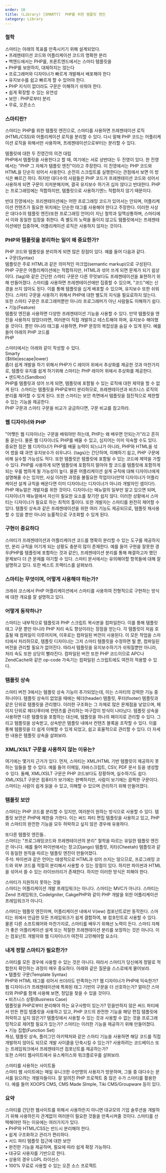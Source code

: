 ```yaml
---   
order: 10   
title: (Library) [SMARTY]  PHP를 위한 템플릿 엔진   
category: Library   
---   
```

   
### 철학   
스마티는 아래의 목표를 만족시키기 위해 설계되었다.   
	• 프레젠테이션 코드와 어플리케이션 코드의 명확한 분리   
	• 백엔드에서는 PHP를, 프론트엔드에서는 스마티 템플릿을   
	• PHP를 보완하지, 대체하지는 않는다   
	• 프로그래머와 디자이너가 빠르게 개발해서 배포해야 한다   
	• 유지보수를 쉽고 빠르게 할 수 있어야 한다.   
	• PHP 지식이 없더라도 구문은 이해하기 쉬워야 한다.   
	• 쉽게 확장할 수 있는 유연성   
	• 보안 : PHP로부터 분리   
	• 무료, 오픈소스   
   
### 스마티란?   
스마티는 PHP를 위한 템플릿 엔진으로, 스마티를 사용하면 프레젠테이션 로직(HTML/CSS)와 어플리케이션 로직을 분리할 수 있다. 다시 말해 PHP 코드는 어플리케이션 로직을 위해서만 사용하며, 프레젠테이션으로부터는 분리할 수 있다.    
   
   
템플릿에 대한 두 진영간의 의견 대립   
PHP에서 템플릿을 사용한다고 할 때, 여기에는 서로 상반대는 두 진영이 있다. 한 진영에서는 "PHP 그 자체가 템플릿 엔진"이라고 주장한다. 이 진영에서는 PHP 코드와 HTML을 단순히 섞어서 사용한다. 순전히 스크립트를 실행한다는 관점에서 보면 이 방식은 빠르긴 하다. 하지만 대다수의 사람들은 PHP 코드가 프레젠테이션 코드와 섞어서 사용하게 되면 구문이 지저분해지며, 결국 유지보수 하기귀 십자 않다고 반대한다. PHP는 프로그래밍에는 적합하지만, 템플릿으로 사용하기엔느 적합하지 않기 때문이다.   
   
반대 진영에서는 프리젠테이션에는 어떤 프로그래밍 코드가 있어서는 안되며, 어플리케이션 컨텐츠가 필요한 위치에는 단순한 태그를 사용해야 한다고 주장한다. 이러한 사상은 대다수의 템플릿 엔진(또한 프로그래밍 언어)이 지닌 철학과 일맥상통하며, 스마티에서 이와 동일한 입장을 취한다. 즉 별도의 노력을 들이지 않고도 템플릿에서는 프레젠테이션에만 집중하며, 어플리케이션 로직은 사용하지 않자는 것이다.   
   
   
### PHP와 템플릿을 분리하는 일이 왜 중요한가?   
PHP 코드와 템플릿을 분리하게 되면 많은 장점이 있다. 예를 들어 다음과 같다.   
	• 구문(Syntax)   
템플릿은 주로 HTML과 같은 의미적인 마크업(semantic markup)으로 구성된다. PHP 구문은 어플리케이션에는 적합하지만, HTML과 섞어 쓰게 되면 문제가 되기 쉽상이다. {tag}와 같은 간단한 스마티 구문은 다른 무엇보다도 프레젠테이션을 표현하기 위해 만들어졌다. 스마티를 사용하면 프레젠테이션에만 집중할 수 있으며, "코드"에는 신경을 쓰지 않아도 된다. 이를 통해 템플릿을 십게 배포할 수 있으며, 유지보수 또한 쉬워진다. 스마티 구문을 사용하기 위해서 PHP에 대한 별도의 지식을 필요료하지 않는다. 또한 스마티 구문은 프로그래머뿐만 아니라 프로그래머가 아닌 사람들도 이해하기 쉽다.   
	• 기능(Feature)   
템플릿 엔진을 사용하면 다양한 프레젠테이션 기능을 사용할 수 있다. 만약 템플릿을 엔진을 사용하지 않았더라면, 여러분이 직접 개발하고 테스트해야 하며, 유지보수 해야했을 것이다. 뿐만 아니라 태그를 사용하면, PHP 문장의 복잡성을 숨길 수 있게 된다. 예를 들어 아래의 PHP 코드를   
PHP   
<?php echo strtolower(htmlspecialchars($title,ENT_QUOTES,UTF-8)); ?>   
스마티에서는 아래와 같이 작성할 수 있다.   
Smarty   
{$title|escape|lower}   
좀더 쉽게 개발을 하기 위해서 PHP가 C 레이어 위에서 추상화를 제공한 것과 마찬가지로, 템플릿 유지를 쉽게 하기위해 스마티는 PHP 레이어 위에서 추상화를 제공한다.   
	• 샌드박스(Sandbox)   
PHP를 템플릿과 섞어 쓰게 되면, 템플릿에 포함될 수 있는 로직에 대한 제약을 할 수 없게 된다. 스마티는 템플릿을 PHP로부터 분리하므로, 프레젠테이션과 비즈니스 로직의 분리를 제어할 수 있게 된다. 또한 스마티는 보안 측면에서 템플릿을 점진적으로 제한할 수 있는 기능을 제공한다.   
PHP 구문과 스마티 구문을 비교가 궁금하다면, 구문 비교를 참고하라.   
   
   
### 웹 디자이너와 PHP   
"어쨋든 웹 디자이너는 구문을 배워야만 하는데, PHP는 왜 배우면 안되는가"라고 흔히들 묻는다. 물론 웹 디자이너도 PHP를 배울 수 있고, 심지어는 이미 익숙할 수도 있다. 중요한 점은 웹 디자이너가 PHP를 배울 능력이 되느냐가 아니라, PHP와 HTML을 섞어 썼을 떄 과연 유지보수가 쉬우냐다. {tags}는 간단하며, 이해하기 쉽고, PHP 구문에 비해 실수할 가능성도 적다. 또한 템플릿은 템플릿에 포함될 수 있는 코드에 제약을 가할 수 있다. PHP를 사용하게 되면 템플릿에 포함하지 말아야 할 코드를 템플릿에 포함하게 되는 우를 범하게 될 가능성이 높다. 물론 어플리케이션 설계 규칙에 대해 디자이너에게 설명해줄 수는 있지만, 사실 이러한 과정을 불필요한 작업이다(만약 디자이너가 어플리케이션 설계 규칙을 배운다면 이미 디자이너는 디자이너가 아니라 개발자인 셈이다!). PHP 매뉴얼은 개발자를 위한 것이다. 디자이너는 매뉴얼의 일부만 알고 있으면 되며, 디자이너가 매뉴얼에서 자신이 필요한 요소를 찾기란 쉽지 않다. 이러한 상황에서 스마티는 디자이너가 필요로 하는 최적의 툴이다. 또한 개발자는 스마티를 완전히 제어할 수 있다. 템플릿 상속과 같은 프레젠테이션을 위한 여러 기능도 제공되므로, 템플릿 재사용할 수 있을 뿐만 아니라 능률적으로 구조화할 수 있게 된다.   
   
   
### 구현이 중요하다   
스마티가 프레젠테이션과 어플리케이션 코드를 명확히 분리할 수 있는 도구를 제공하지만, 분리 규칙을 어기게 되는 상황도 충분히 많이 존재한다. 예를 들어 구현을 잘못한 경우(PHP를 템플릿에 포함하는 것과 같은), 프레젠테이션 분리를 통해 해결하고자 했던 문제보다 더 큰 문제를 야기할 수 있다. 스마티 문서에서는 유의해야할 항목들에 대해 잘 설명하고 있다. 또한 베스트 프랙티스를 살펴보라.   
   
   
### 스마티는 무엇이며, 어떻게 사용해야 하는가?   
크래쉬 코스에서 PHP 어플리케이션에서 스마티를 사용하여 전형적으로 구현하는 방식에 대한 개요를 잘 설명하고 있다.   
   
   
### 어떻게 동작하나?   
스마티는 내부적으로 템플릿과 PHP 스크립트 복사본을 컴파일한다. 이를 통해 템플릿 태그 구문 뿐만 아니라 PHP 처리 속도 향상이라는 장점을 얻는다. 각 템플릿이 처음 호출될 때 컴파일이 이루어지며, 이후로는 컴파일된 버전이 사용된다. 이 모든 작업을 스마티에서 처리하므로, 템플릿 디자이너는 그저 스마티 템플릿을 수정하면 될 뿐, 컴파일된 버전을 관리할 필요가 없어진다. 따라서 템플릿을 유지보수하기가 쉬워질뿐만 아니라, 처리 속도 또한 상당히 빨라진다. 컴파일된 버전 또한 PHP 코드이므로 APC나 ZendCache와 같은 op-code 가속기는 컴파일된 스크립트에도 여전히 적용할 수 있다.   
   
   
### 템플릿 상속   
스마티 버전 3에서는 템플릿 상속 기능이 추가되었는데, 이는 스마티의 강력한 기능 중 하나이다. 템플릿 상속이 없었을 때에는 헤더(header) 템플릿, 푸터(footer) 템플릿과 같은 단위로 템플릿을 관리했다. 이러한 구조화는 그 자체로 많은 문제점을 낳았으며, 페이지 단위로 헤더/푸터에 컨텐츠를 관리하는 마구잡이 방식이 나타났다. 템플릿 상속을 사용하면 다른 템플릿을 포함하는 대신에, 템플릿을 하나의 페이지로 관리할 수 있다. 그리고 템플릿을 상속받고, 상속받은 템플릿 내에서 컨텐츠 블록을 조작할 수 있다. 이를 통해 템플릿을 더 쉽게 이해할 수 있게 되었고, 쉽고 효율적으로 관리할 수 있다. 더 자세한 내용은 템플릿 상속을 살펴보라.   
   
   
### XML/XSLT 구문을 사용하지 않는 이유는?   
여기에는 몇가지 근거가 있다. 먼저, 스마티는 XML/HTML 기반 템플릿이 제공하지 못하는 일들을 할 수 있다. 예를 들어 이메일, 자바스크립트, CSV, PDF 문서 등을 생성할 수 있다. 둘째, XML/XSLT 구문은 PHP 코드보다도 장황하며, 실수하기도 쉽다. XML/XSLT 구문은 컴퓨터가 보기에는 완벽하지만, 사람이 보기에는 끔찍한 구문이다. 스마티는 사람이 쉽게 읽을 수 있고, 이해할 수 있으며 관리하기 위해 만들어졌다.   
   
   
### 템플릿 보안   
스마티는 PHP 코드를 분리할 수 있지만, 여러분이 원하는 방식으로 사용할 수 있다. 템플릿 보안은 PHP에 제한을 가한다. 이는 써드 파티 편집 템플릿을 사용하고 있고, PHP와 스마티의 완전한 기능을 모두 허락하고 싶지 않은 경우에 유용하다.   
   
   
또다른 템플릿 엔진들..   
스마티는 "프로그래밍코드와 프레젠테이션의 분리" 철학을 따르는 유일한 템플릿 엔진은 아니다. 예를 들어 파이썬에서는 장고(Django) 템플릿, 치타(Cheetah) 템플릿과 같이 동일한 원칙을 따르는 템플릿 엔진이 만들어졌다.   
주석: 파이썬과 같은 언어는 태생적으로 HTML과 섞어 쓰지는 않으므로, 프로그래밍 코드와 외부 코드를 적절히 분리해서 사용할 수 있는 장점이 있다. 하지만 파이썬과 HTML을 섞어서 쓸 수 있는 라이브러리가 존재한다. 하지만 이러한 방식은 피해야 한다.   
   
   
스마티가 지원하지 못하는 것들   
스마티는 어플리케이션 개발 프레임워크는 아니다. 스마티는 MVC가 아니다. 스마티는 Zend 프레임워크, CodeIgniter, CakgePHP와 같이 PHP 개발을 위한 어플리케이션 프레임워크가 아니다.   
   
스마티는 템플릿 엔진이며, 어플리케이션 내에서 V(iew) 컴포넌트로만 동작한다. 스마티는 위에서 언급한 모든 프레임워크가 쉽게 결합하여, 뷰 컴포턴트로 사용할 수 있다. 물론 다른 소프트웨어와 마찬가지로, 스마티를 배우기 위해선 노력이 든다. 스마티 자체가 좋은 어플리케이션 설계 또는 적절한 프레젠테이션 분리를 보장하는 것은 아니다. 이는 컴포넌트 개발자와 웹 디자이너가 여전히 고민해야할 요소다.   
   
   
### 내게 정말 스마티가 필요한가?   
스마티를 모든 경우에 사용할 수 있는 것은 아니다. 따라서 스마티가 당신에게 정말로 적합한지 확인하는 과정이 매우 중요하다. 아래와 같은 질문을 스스로에게 물어보라.   
	• 템플릿 구문(Template Syntax)   
PHP와 HTML 태그를 섞어서 쓰더라도 만족하는가? 웹 디자이너가 PHP에 익숙한가? 웹 디자이너가 프레젠테이션에 특화된 태그 기반의 구문을 더 선호하는가? 얼마간 스마티와 PHP를 함께 사용해 보면, 정답을 찾을 수 있을 것이다.   
	• 비즈니스 상황(Business Case)   
템플릿을 PHP로부터 분리해야 하는 요구사항이 있는가? 믿을만하지 않은 써드 파티에서 만든 편집 텝플릿을 사용하고 있고, PHP 코드의 완전한 기능을 해당 편집 템플릿에 허락하고 싶지 않은가? 템플릿에서 사용할 수 있는 것과 사용할 수 없는 것을 프로그래밍적으로 제어할 필요가 있는가? 스마티는 이러한 기능을 제공하기 위해 만들어졌다.   
	• 기능 집합(Function Set)   
캐싱, 템플릿 상속, 플러그인 아키텍처와 같은 스마티 기능을 사용하면 해당 코드를 직접 개발하지 않아도 되므로 개발 사이클을 단축시킬 수 있는가? 사용하려는 코드베이스 또는 프레임워크에서 프레젠테이션 컴포넌트를 제공하는가?   
또한 스마티 웹사이트에서 유스케이스와 워크플로우를 살펴보라.   
   
   
스마티를 사용하는 사이트들   
스마티 웹 사이트에는 매일 유니크한 수만명의 사용자가 방문하며, 그들 중 대다수는 문서를 읽으려는 개발자들이다. 잘 알려진 PHP 프로젝트 중 많은 수가 스마티를 활용한다. 예를 들어 XOOPS CMS, CMS Made SImple, Tiki CMS/Groupware 등이 있다.   
   
   
### 요약   
스마티를 간단한 웹사이트를 위해서 사용하든지 아니면 대규모의 기업 솔루션을 개발하기 위해 사용하든지 관계없이 여러분이 필요한 것들을 만족시켜줄 것이다. 스마티를 선택해야만 하는 이유에는 여러가지가 있다.   
	• PHP와 HTML/CSS는 반드시 분리해야 한다.   
	• 쉽게 구조화하고 관리가 편리하다.   
	• 서드 파티 템플릿 접근에 대한 보안   
	• 완전한 기능을 제공하며, 필요에 따라 쉽게 확장 가능하다.   
	• 대규모 사용자를 기반으로 한다.   
	• 상용의 경우 LGPL 라이선스   
	• 100% 무료로 사용할 수 있는 오픈 소스 프로젝트   
